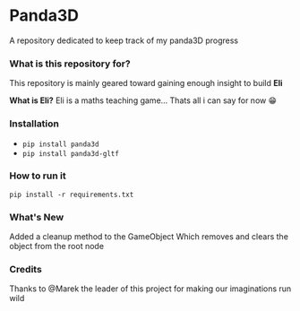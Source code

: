 # Panda3D 

A repository dedicated to keep track of my panda3D progress

### What is this repository for?
This repository is mainly geared toward gaining enough insight to build **Eli**

**What is Eli?**
Eli is a maths teaching game... 
Thats all i can say for now 😁

### Installation
* ```pip install panda3d```
* ```pip install panda3d-gltf```

### How to run it 
``` pip install -r requirements.txt ```

### What's New
Added a cleanup method to the GameObject
Which removes and clears the object from the root node

### Credits
Thanks to @Marek the leader of this project for making our imaginations run wild

